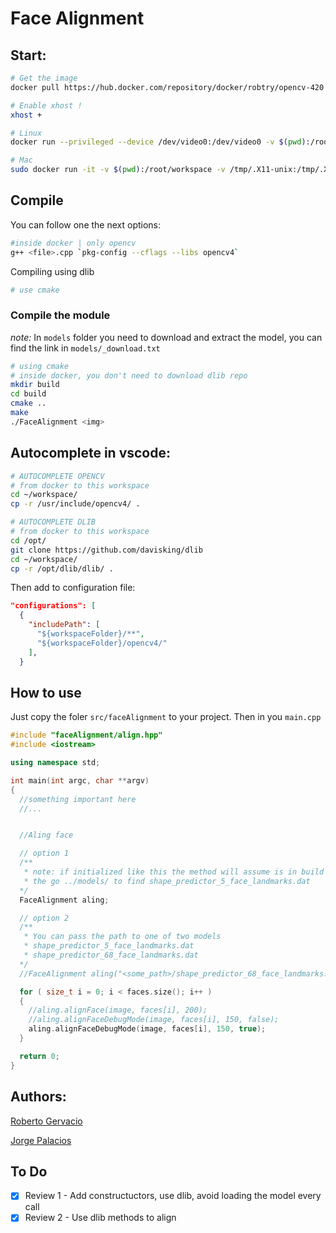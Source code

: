 # Face Alignment
## Start:

```sh
# Get the image
docker pull https://hub.docker.com/repository/docker/robtry/opencv-420

# Enable xhost !
xhost +

# Linux
docker run --privileged --device /dev/video0:/dev/video0 -v $(pwd):/root/workspace -v /tmp/.X11-unix:/tmp/.X11-unix -e DISPLAY=$DISPLAY -p 5000:5000 -p 8888:8888 -it robtry/opencv-420

# Mac
sudo docker run -it -v $(pwd):/root/workspace -v /tmp/.X11-unix:/tmp/.X11-unix -e DISPLAY=docker.for.mac.host.internal:0  -p 5000:5000 -p 8888:8888 robtry/opencv-420
```

## Compile

You can follow one the next options:

```sh
#inside docker | only opencv
g++ <file>.cpp `pkg-config --cflags --libs opencv4`
```

Compiling using dlib

```sh
# use cmake
```

### Compile the module

*note:* In `models` folder you need to download and extract the model, you can find the link in `models/_download.txt`

```sh
# using cmake
# inside docker, you don't need to download dlib repo
mkdir build
cd build
cmake ..
make
./FaceAlignment <img>
```

## Autocomplete in vscode:

```sh
# AUTOCOMPLETE OPENCV
# from docker to this workspace
cd ~/workspace/
cp -r /usr/include/opencv4/ .

# AUTOCOMPLETE DLIB
# from docker to this workspace
cd /opt/
git clone https://github.com/davisking/dlib
cd ~/workspace/
cp -r /opt/dlib/dlib/ .
```

Then add to configuration file:

```json
"configurations": [
  {
    "includePath": [
      "${workspaceFolder}/**",
      "${workspaceFolder}/opencv4/"
    ],
  }
```

## How to use 

Just copy the foler `src/faceAlignment` to your project. Then in you `main.cpp`

```c++
#include "faceAlignment/align.hpp"
#include <iostream>

using namespace std;

int main(int argc, char **argv)
{
  //something important here
  //...


  //Aling face

  // option 1
  /**
   * note: if initialized like this the method will assume is in build folder
   * the go ../models/ to find shape_predictor_5_face_landmarks.dat
  */
  FaceAlignment aling;

  // option 2
  /**
   * You can pass the path to one of two models
   * shape_predictor_5_face_landmarks.dat
   * shape_predictor_68_face_landmarks.dat
  */
  //FaceAlignment aling("<some_path>/shape_predictor_68_face_landmarks.dat");

  for ( size_t i = 0; i < faces.size(); i++ )
  {
    //aling.alignFace(image, faces[i], 200);
    //aling.alignFaceDebugMode(image, faces[i], 150, false);
    aling.alignFaceDebugMode(image, faces[i], 150, true);
  }

  return 0;
}
```

## Authors:

[Roberto Gervacio](https://github.com/robtry)

[Jorge Palacios](https://github.com)

## To Do

- [x] Review 1 - Add constructuctors, use dlib, avoid loading the model every call
- [x] Review 2 - Use dlib methods to align
